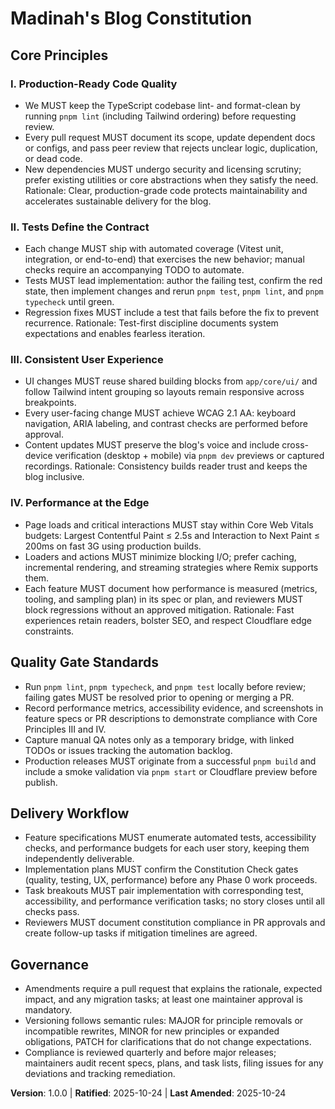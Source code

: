 <!--
Sync Impact Report
- Version change: 0.0.0 (template) → 1.0.0
- Modified principles:
  - PRINCIPLE_1 placeholder → I. Production-Ready Code Quality
  - PRINCIPLE_2 placeholder → II. Tests Define the Contract
  - PRINCIPLE_3 placeholder → III. Consistent User Experience
  - PRINCIPLE_4 placeholder → IV. Performance at the Edge
- Added sections: Quality Gate Standards, Delivery Workflow
- Removed sections: PRINCIPLE_5 placeholder
- Templates requiring updates:
  - ✅ .specify/templates/plan-template.md
  - ✅ .specify/templates/spec-template.md
  - ✅ .specify/templates/tasks-template.md
- Follow-up TODOs: None
-->

# Madinah's Blog Constitution

## Core Principles

### I. Production-Ready Code Quality
- We MUST keep the TypeScript codebase lint- and format-clean by running `pnpm lint` (including Tailwind ordering) before requesting review.
- Every pull request MUST document its scope, update dependent docs or configs, and pass peer review that rejects unclear logic, duplication, or dead code.
- New dependencies MUST undergo security and licensing scrutiny; prefer existing utilities or core abstractions when they satisfy the need.
Rationale: Clear, production-grade code protects maintainability and accelerates sustainable delivery for the blog.

### II. Tests Define the Contract
- Each change MUST ship with automated coverage (Vitest unit, integration, or end-to-end) that exercises the new behavior; manual checks require an accompanying TODO to automate.
- Tests MUST lead implementation: author the failing test, confirm the red state, then implement changes and rerun `pnpm test`, `pnpm lint`, and `pnpm typecheck` until green.
- Regression fixes MUST include a test that fails before the fix to prevent recurrence.
Rationale: Test-first discipline documents system expectations and enables fearless iteration.

### III. Consistent User Experience
- UI changes MUST reuse shared building blocks from `app/core/ui/` and follow Tailwind intent grouping so layouts remain responsive across breakpoints.
- Every user-facing change MUST achieve WCAG 2.1 AA: keyboard navigation, ARIA labeling, and contrast checks are performed before approval.
- Content updates MUST preserve the blog's voice and include cross-device verification (desktop + mobile) via `pnpm dev` previews or captured recordings.
Rationale: Consistency builds reader trust and keeps the blog inclusive.

### IV. Performance at the Edge
- Page loads and critical interactions MUST stay within Core Web Vitals budgets: Largest Contentful Paint ≤ 2.5s and Interaction to Next Paint ≤ 200ms on fast 3G using production builds.
- Loaders and actions MUST minimize blocking I/O; prefer caching, incremental rendering, and streaming strategies where Remix supports them.
- Each feature MUST document how performance is measured (metrics, tooling, and sampling plan) in its spec or plan, and reviewers MUST block regressions without an approved mitigation.
Rationale: Fast experiences retain readers, bolster SEO, and respect Cloudflare edge constraints.

## Quality Gate Standards
- Run `pnpm lint`, `pnpm typecheck`, and `pnpm test` locally before review; failing gates MUST be resolved prior to opening or merging a PR.
- Record performance metrics, accessibility evidence, and screenshots in feature specs or PR descriptions to demonstrate compliance with Core Principles III and IV.
- Capture manual QA notes only as a temporary bridge, with linked TODOs or issues tracking the automation backlog.
- Production releases MUST originate from a successful `pnpm build` and include a smoke validation via `pnpm start` or Cloudflare preview before publish.

## Delivery Workflow
- Feature specifications MUST enumerate automated tests, accessibility checks, and performance budgets for each user story, keeping them independently deliverable.
- Implementation plans MUST confirm the Constitution Check gates (quality, testing, UX, performance) before any Phase 0 work proceeds.
- Task breakouts MUST pair implementation with corresponding test, accessibility, and performance verification tasks; no story closes until all checks pass.
- Reviewers MUST document constitution compliance in PR approvals and create follow-up tasks if mitigation timelines are agreed.

## Governance
- Amendments require a pull request that explains the rationale, expected impact, and any migration tasks; at least one maintainer approval is mandatory.
- Versioning follows semantic rules: MAJOR for principle removals or incompatible rewrites, MINOR for new principles or expanded obligations, PATCH for clarifications that do not change expectations.
- Compliance is reviewed quarterly and before major releases; maintainers audit recent specs, plans, and task lists, filing issues for any deviations and tracking remediation.

**Version**: 1.0.0 | **Ratified**: 2025-10-24 | **Last Amended**: 2025-10-24
